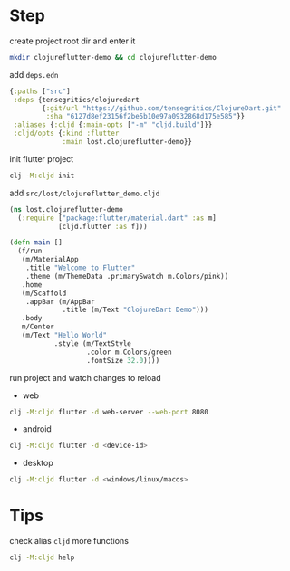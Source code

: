 
# Step

create project root dir and enter it

```sh
mkdir clojureflutter-demo && cd clojureflutter-demo
```
add `deps.edn`

```clj
{:paths ["src"]
 :deps {tensegritics/clojuredart
        {:git/url "https://github.com/tensegritics/ClojureDart.git"
         :sha "6127d8ef23156f2be5b10e97a0932868d175e585"}}
 :aliases {:cljd {:main-opts ["-m" "cljd.build"]}}
 :cljd/opts {:kind :flutter
             :main lost.clojureflutter-demo}}
```

init flutter project

```sh
clj -M:cljd init
```

add `src/lost/clojureflutter_demo.cljd`

```clj
(ns lost.clojureflutter-demo
  (:require ["package:flutter/material.dart" :as m]
            [cljd.flutter :as f]))

(defn main []
  (f/run
   (m/MaterialApp
    .title "Welcome to Flutter"
    .theme (m/ThemeData .primarySwatch m.Colors/pink))
   .home
   (m/Scaffold
    .appBar (m/AppBar
             .title (m/Text "ClojureDart Demo")))
   .body
   m/Center
   (m/Text "Hello World"
           .style (m/TextStyle
                   .color m.Colors/green
                   .fontSize 32.0))))
```

run project and watch changes to reload

- web

```sh
clj -M:cljd flutter -d web-server --web-port 8080
```
- android

```sh
clj -M:cljd flutter -d <device-id>
```
- desktop

```sh
clj -M:cljd flutter -d <windows/linux/macos>
```

# Tips

check alias `cljd` more functions

```sh
clj -M:cljd help
```

